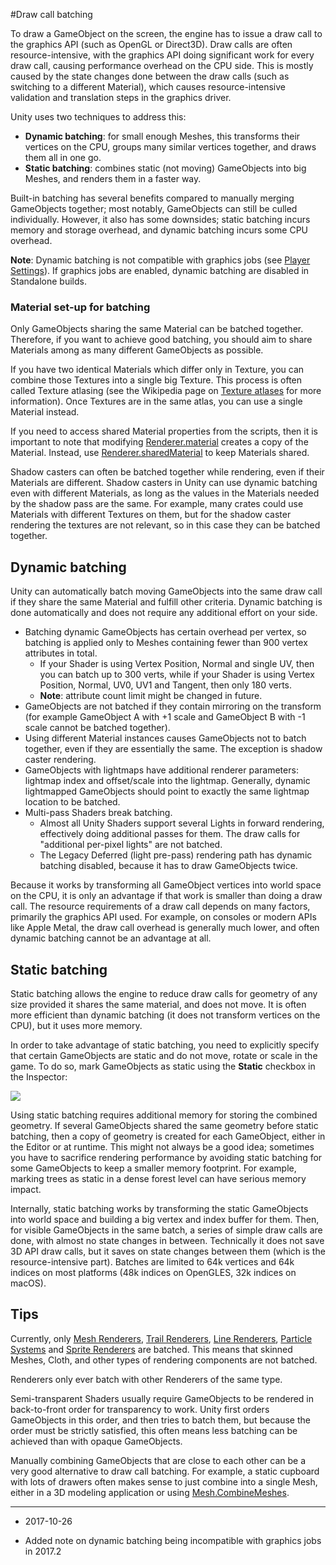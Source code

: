 #Draw call batching

To draw a GameObject on the screen, the engine has to issue a draw call to the graphics API (such as OpenGL or Direct3D). Draw calls are often resource-intensive, with the graphics API doing significant work for every draw call, causing performance overhead on the CPU side. This is mostly caused by the state changes done between the draw calls (such as switching to a different Material), which causes resource-intensive validation and translation steps in the graphics driver.

Unity uses two techniques to address this:

* __Dynamic batching__: for small enough Meshes, this transforms their vertices on the CPU, groups many similar vertices together, and draws them all in one go.
* __Static batching__: combines static (not moving) GameObjects into big Meshes, and renders them in a faster way.

Built-in batching has several benefits compared to manually merging GameObjects together; most notably, GameObjects can still be culled individually. However, it also has some downsides; static batching incurs memory and storage overhead, and dynamic batching incurs some CPU overhead.

**Note**: Dynamic batching is not compatible with graphics jobs (see [Player Settings](https://docs.unity3d.com/Manual/class-PlayerSettingsStandalone.html)). If graphics jobs are enabled, dynamic batching are disabled in Standalone builds.

### Material set-up for batching

Only GameObjects sharing the same Material can be batched together. Therefore, if you want to achieve good batching, you should aim to share Materials among as many different GameObjects as possible.

If you have two identical Materials which differ only in Texture, you can combine those Textures into a single big Texture. This process is often called Texture atlasing (see the Wikipedia page on [Texture atlases](http://en.wikipedia.org/wiki/Texture_atlas) for more information). Once Textures are in the same atlas, you can use a single Material instead.

If you need to access shared Material properties from the scripts, then it is important to note that modifying [Renderer.material](ScriptRef:Renderer-material.html) creates a copy of the Material. Instead, use [Renderer.sharedMaterial](ScriptRef:Renderer-sharedMaterial.html) to keep Materials shared.

Shadow casters can often be batched together while rendering, even if their Materials are different. Shadow casters in Unity can use dynamic batching even with different Materials, as long as the values in the Materials needed by the shadow pass are the same. For example, many crates could use Materials with different Textures on them, but for the shadow caster rendering the textures are not relevant, so in this case they can be batched together.


## Dynamic batching

Unity can automatically batch moving GameObjects into the same draw call if they share the same Material and fulfill other criteria. Dynamic batching is done automatically and does not require any additional effort on your side.


* Batching dynamic GameObjects has certain overhead per vertex, so batching is applied only to Meshes containing fewer than 900 vertex attributes in total.
    * If your Shader is using Vertex Position, Normal and single UV, then you can batch up to 300 verts, while if your Shader is using Vertex Position, Normal, UV0, UV1 and Tangent, then only 180 verts.
    * __Note__: attribute count limit might be changed in future.
* GameObjects are not batched if they contain mirroring on the transform (for example GameObject A with +1 scale and GameObject B with -1 scale cannot be batched together).
* Using different Material instances causes GameObjects not to batch together, even if they are essentially the same. The exception is shadow caster rendering.
* GameObjects with lightmaps have additional renderer parameters: lightmap index and offset/scale into the lightmap. Generally, dynamic lightmapped GameObjects should point to exactly the same lightmap location to be batched.
* Multi-pass Shaders break batching.
    * Almost all Unity Shaders support several Lights in forward rendering, effectively doing additional passes for them. The draw calls for "additional per-pixel lights" are not batched.
    * The Legacy Deferred (light pre-pass) rendering path has dynamic batching disabled, because it has to draw GameObjects twice.


Because it works by transforming all GameObject vertices into world space on the CPU, it is only an advantage if that work is smaller than doing a draw call. The resource requirements of a draw call depends on many factors, primarily the graphics API used. For example, on consoles or modern APIs like Apple Metal, the draw call overhead is generally much lower, and often dynamic batching cannot be an advantage at all.


## Static batching

Static batching allows the engine to reduce draw calls for geometry of any size provided it shares the same material, and does not move. It is often more efficient than dynamic batching (it does not transform vertices on the CPU), but it uses more memory. 

In order to take advantage of static batching, you need to explicitly specify that certain GameObjects are static and do not move, rotate or scale in the game. To do so, mark GameObjects as static using the __Static__ checkbox in the Inspector:

![](../uploads/Main/StaticTagInspector.png) 

Using static batching requires additional memory for storing the combined geometry. If several GameObjects shared the same geometry before static batching, then a copy of geometry is created for each GameObject, either in the Editor or at runtime. This might not always be a good idea; sometimes you have to sacrifice rendering performance by avoiding static batching for some GameObjects to keep a smaller memory footprint. For example, marking trees as static in a dense forest level can have serious memory impact.

Internally, static batching works by transforming the static GameObjects into world space and building a big vertex and index buffer for them. Then, for visible GameObjects in the same batch, a series of simple draw calls are done, with almost no state changes in between. Technically it does not save 3D API draw calls, but it saves on state changes between them (which is the resource-intensive part). Batches are limited to 64k vertices and 64k indices on most platforms (48k indices on OpenGLES, 32k indices on macOS).


## Tips

Currently, only [Mesh Renderers](class-MeshRenderer), [Trail Renderers](class-TrailRenderer), [Line Renderers](class-LineRenderer), [Particle Systems](class-ParticleSystem) and [Sprite Renderers](class-SpriteRenderer) are batched. This means that skinned Meshes, Cloth, and other types of rendering components are not batched. 

Renderers only ever batch with other Renderers of the same type.

Semi-transparent Shaders usually require GameObjects to be rendered in back-to-front order for transparency to work. Unity first orders GameObjects in this order, and then tries to batch them, but because the order must be strictly satisfied, this often means less batching can be achieved than with opaque GameObjects.

Manually combining GameObjects that are close to each other can be a very good alternative to draw call batching. For example, a static cupboard with lots of drawers often makes sense to just combine into a single Mesh, either in a 3D modeling application or using [Mesh.CombineMeshes](ScriptRef:Mesh.CombineMeshes.html).

---

* <span class="page-edit">2017-10-26  <!-- include IncludeTextAmendPageSomeEdit --></span>

* <span class="page-history">Added note on dynamic batching being incompatible with graphics jobs in 2017.2</span>
